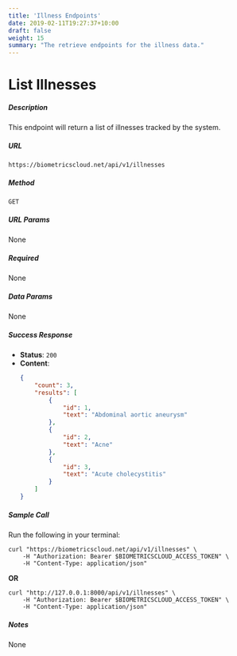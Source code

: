 ```yaml
---
title: 'Illness Endpoints'
date: 2019-02-11T19:27:37+10:00
draft: false
weight: 15
summary: "The retrieve endpoints for the illness data."
---
```


# **List Illnesses**
##### Description
This endpoint will return a list of illnesses tracked by the system.

##### URL

`https://biometricscloud.net/api/v1/illnesses`

##### Method

`GET`

##### URL Params

None

##### Required

None

##### Data Params

None

##### Success Response

  * **Status**: `200`
  * **Content**:
    ```json
    {
        "count": 3,
        "results": [
            {
                "id": 1,
                "text": "Abdominal aortic aneurysm"
            },
            {
                "id": 2,
                "text": "Acne"
            },
            {
                "id": 3,
                "text": "Acute cholecystitis"
            }
        ]
    }
    ```

##### Sample Call

Run the following in your terminal:

```shell
curl "https://biometricscloud.net/api/v1/illnesses" \
    -H "Authorization: Bearer $BIOMETRICSCLOUD_ACCESS_TOKEN" \
    -H "Content-Type: application/json"
```

**OR**

```shell
curl "http://127.0.0.1:8000/api/v1/illnesses" \
    -H "Authorization: Bearer $BIOMETRICSCLOUD_ACCESS_TOKEN" \
    -H "Content-Type: application/json"
```

##### Notes

None
